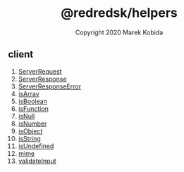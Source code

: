 <h1 align="center">@redredsk/helpers</h1>
<p align="center">Copyright 2020 Marek Kobida</p>

## client

1. [ServerRequest](private/ServerRequest.ts)
1. [ServerResponse](private/ServerResponse.ts)
1. [ServerResponseError](private/ServerResponseError.ts)
1. [isArray](private/types/isArray.ts)
1. [isBoolean](private/types/isBoolean.ts)
1. [isFunction](private/types/isFunction.ts)
1. [isNull](private/types/isNull.ts)
1. [isNumber](private/types/isNumber.ts)
1. [isObject](private/types/isObject.ts)
1. [isString](private/types/isString.ts)
1. [isUndefined](private/types/isUndefined.ts)
1. [mime](private/mime.ts)
1. [validateInput](private/types/validateInput.ts)
